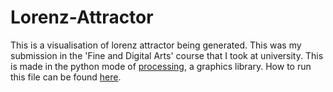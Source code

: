 # Lorenz-Attractor

This is a visualisation of lorenz attractor being generated. This was my submission in the 'Fine and Digital Arts' course that I took at university. This is made in the python mode of <a href="https://www.processing.org">processing</a>, a graphics library. How to run this file can be found <a href="https://py.processing.org/tutorials/command-line/">here</a>.
